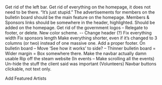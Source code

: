 Get rid of the left bar.
Get rid of everything on the homepage, it does not need to be there. “It’s just stupid.”
The advertisements for members on the bulletin board should be the main feature on the homepage.
Members & Sponsors links should be somewhere in the header, highlighted. Should be added on the homepage.
Get rid of the government logos – Relegate to footer, or delete.
New color scheme. -- Change header (?)
Fix everything width
Fix sponsors length
Make everything shorter, even if it’s changed to 3 columns (or two) instead of one massive one.
Add a proper footer.
On bulletin board – Move ‘See how it works’ to side? – Thinner bulletin board = Wider margin = Box somewhere there.
Make the navbar actually damn usable
Rip off the steam website (In events – Make scrolling all the events)
Un-hide the stuff the client said was important (Volunteers)
Navbar buttons clickable, not text only. 

Add Featured Artists
